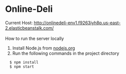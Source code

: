 # Online-Deli
Current Host: http://onlinedeli-env1.f9263iyh8p.us-east-2.elasticbeanstalk.com/
<br><br>
How to run the server locally<br>
  1. Install Node.js from <a href="nodejs.org">nodejs.org</a>
  2. Run the following commands in the project directory
  ```
    $ npm install
    $ npm start
  ```
